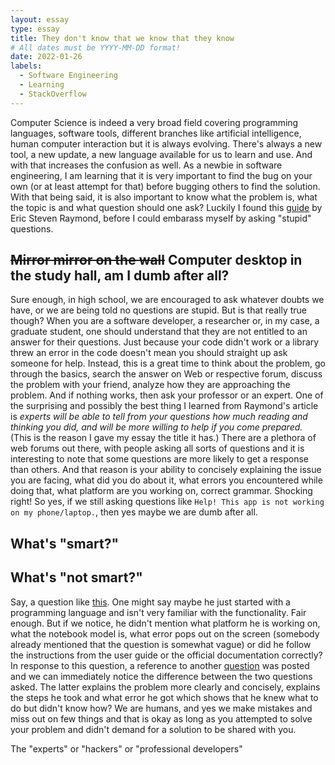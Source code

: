 ```yaml
---
layout: essay
type: essay
title: They don't know that we know that they know
# All dates must be YYYY-MM-DD format!
date: 2022-01-26
labels:
  - Software Engineering
  - Learning
  - StackOverflow
---
```


Computer Science is indeed a very broad field covering programming languages, software tools, different branches like artificial intelligence, human computer
interaction but it is always evolving. There's always a new tool, a new update, a new language available for us to learn and use. And with that increases the 
confusion as well. As a newbie in software engineering, I am learning that it is very important to find the bug on your own (or at least attempt for that) before 
bugging others to find the solution. With that being said, it is also important to know what the problem is, what the topic is and what question should one ask? 
Luckily I found this [guide](http://www.catb.org/esr/faqs/smart-questions.html) by Eric Steven Raymond, before I could embarass myself by asking "stupid" questions.

## ~~Mirror mirror on the wall~~ Computer desktop in the study hall, am I dumb after all?

Sure enough, in high school, we are encouraged to ask whatever doubts we have, or we are being told no questions are stupid. But is that really true though?
When you are a software developer, a researcher or, in my case, a graduate student, one should understand that they are not entitled to an answer for their questions. 
Just because your code didn't work or a library threw an error in the code doesn't mean you should straight up ask someone for help. Instead, this is a great time to
think about the problem, go through the basics, search the answer on Web or respective forum, discuss the problem with your friend, analyze how they are approaching 
the problem. And if nothing works, then ask your professor or an expert. One of the surprising and possibly the best thing I learned from Raymond's article is 
*experts will be able to tell from your questions how much reading and thinking you did, and will be more willing to help if you come prepared.* (This is the reason
I gave my essay the title it has.) There are a plethora of web forums out there, with people asking all sorts of questions and it is interesting to note that some 
questions are more likely to get a response than others. And that reason is your ability to concisely explaining the issue you are facing, what did you do about it,
what errors you encountered while doing that, what platform are you working on, correct grammar. Shocking right! So yes, if we still asking questions like `Help! This
app is not working on my phone/laptop.`, then yes maybe we are dumb after all.

## What's "smart?"



## What's "not smart?"

Say, a question like [this](https://stackoverflow.com/questions/41367541/python-is-not-running). One might say maybe he just started with a programming language
and isn't very familiar with the functionality. Fair enough. But if we notice, he didn't mention what platform he is working on, what the notebook model is, what
error pops out on the screen (somebody already mentioned that the question is somewhat vague) or did he follow the instructions from the user guide or the official 
documentation correctly? In response to this question, a reference to another [question](https://stackoverflow.com/questions/3701646/how-to-add-to-the-pythonpath-in-windows-so-it-finds-my-modules-packages)
was posted and we can immediately notice the difference between the two questions asked. The latter explains the problem more clearly and concisely, explains the 
steps he took and what error he got which shows that he knew what to do but didn't know how? We are humans, and yes we make mistakes and miss out on few things and 
that is okay as long as you attempted to solve your problem and didn't demand for a solution to be shared with you.


The "experts" or "hackers" or "professional developers" 
